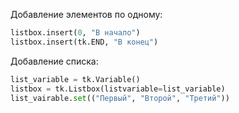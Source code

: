 Добавление элементов по одному:
```python
listbox.insert(0, "В начало")
listbox.insert(tk.END, "В конец")
```
Добавление списка:
```python
list_variable = tk.Variable()
listbox = tk.Listbox(listvariable=list_variable)
list_vairable.set(("Первый", "Второй", "Третий"))
```
